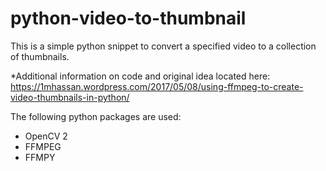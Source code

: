 # python-video-to-thumbnail

This is a simple python snippet to convert a specified video to a collection of thumbnails.

*Additional information on code and original idea located here:
https://1mhassan.wordpress.com/2017/05/08/using-ffmpeg-to-create-video-thumbnails-in-python/

The following python packages are used:

- OpenCV 2
- FFMPEG
- FFMPY

